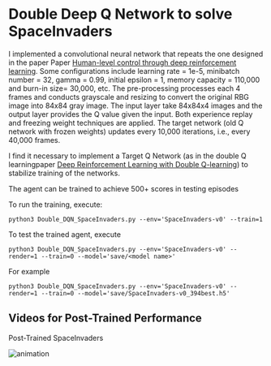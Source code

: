 # Double Deep Q Network to solve SpaceInvaders

I implemented a convolutional neural network that repeats the one designed in the paper Paper [Human-level control through deep reinforcement learning](https://www.nature.com/articles/nature14236). Some configurations include learning rate = 1e-5, minibatch number = 32, gamma = 0.99, initial epsilon = 1, memory capacity = 110,000 and burn-in size= 30,000, etc. The pre-processing processes each 4 frames and conducts grayscale and resizing to convert the original RBG image into 84x84 gray image. The input layer take 84x84x4 images and the output layer provides the Q value given the input. Both experience replay and freezing weight techniques are applied. The target network (old Q network with frozen weights) updates every 10,000 iterations, i.e., every 40,000 frames.

I find it necessary to implement a Target Q Network (as in the double Q learningpaper [Deep Reinforcement Learning with Double Q-learning](https://arxiv.org/abs/1509.06461)) to stabilize training of the networks.

The agent can be trained to achieve 500+ scores in testing episodes

To run the training, execute:

```python3 Double_DQN_SpaceInvaders.py --env='SpaceInvaders-v0' --train=1```

To test the trained agent, execute

```python3 Double_DQN_SpaceInvaders.py --env='SpaceInvaders-v0' --render=1 --train=0 --model='save/<model name>'```

For example

```python3 Double_DQN_SpaceInvaders.py --env='SpaceInvaders-v0' --render=1 --train=0 --model='save/SpaceInvaders-v0_394best.h5'```





## Videos for Post-Trained Performance

Post-Trained SpaceInvaders


![animation](./video/spaceinvader.gif)